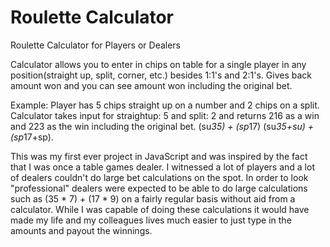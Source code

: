 # Roulette Calculator
Roulette Calculator for Players or Dealers

Calculator allows you to enter in chips on table for a single player in any position(straight up, split, corner, etc.) besides 1:1's and 2:1's.
Gives back amount won and you can see amount won including the original bet.

Example: Player has 5 chips straight up on a number and 2 chips on a split. Calculator takes input for straightup: 5 and split: 2 and returns 216 as a win and 223 as the win including the original bet. (su*35) + (sp*17)      (su*35+su) + (sp*17+sp).

This was my first ever project in JavaScript and was inspired by the fact that I was once a table games dealer. I witnessed a lot of players and a lot of dealers couldn't do large bet calculations on the spot. In order to look "professional" dealers were expected to be able to do large calculations such as (35 * 7) + (17 * 9) on a fairly regular basis without aid from a calculator. While I was capable of doing these calculations it would have made my life and my colleagues lives much easier to just type in the amounts and payout the winnings. 
